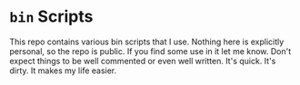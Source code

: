 # `bin` Scripts

This repo contains various bin scripts that I use. Nothing here is explicitly personal, so the repo is public. If you find some use in it let me know. Don't expect things to be well commented or even well written. It's quick. It's dirty. It makes my life easier.

